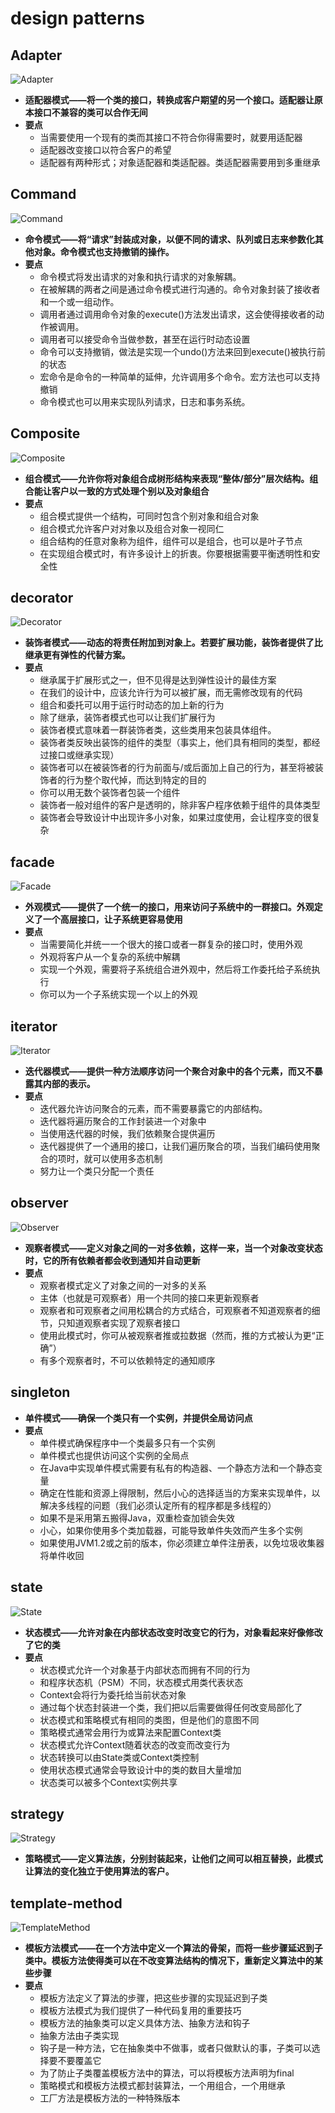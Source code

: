 # design patterns

## Adapter

![Adapter](https://github.com/suqun/JavaDesignPatterns/blob/master/src/main/java/com/headfirst/adapter/class_diagram.png "适配器示例类图")

- **适配器模式——将一个类的接口，转换成客户期望的另一个接口。适配器让原本接口不兼容的类可以合作无间**
- **要点**
    * 当需要使用一个现有的类而其接口不符合你得需要时，就要用适配器
    * 适配器改变接口以符合客户的希望
    * 适配器有两种形式；对象适配器和类适配器。类适配器需要用到多重继承


## Command

![Command](https://github.com/suqun/JavaDesignPatterns/blob/master/src/main/java/com/headfirst/command/simpleremote/command.png "命令模式类图")

- **命令模式——将“请求”封装成对象，以便不同的请求、队列或日志来参数化其他对象。命令模式也支持撤销的操作。**
- **要点**
    * 命令模式将发出请求的对象和执行请求的对象解耦。
    * 在被解耦的两者之间是通过命令模式进行沟通的。命令对象封装了接收者和一个或一组动作。
    * 调用者通过调用命令对象的execute()方法发出请求，这会使得接收者的动作被调用。
    * 调用者可以接受命令当做参数，甚至在运行时动态设置
    * 命令可以支持撤销，做法是实现一个undo()方法来回到execute()被执行前的状态
    * 宏命令是命令的一种简单的延伸，允许调用多个命令。宏方法也可以支持撤销
    * 命令模式也可以用来实现队列请求，日志和事务系统。

## Composite

![Composite](https://github.com/suqun/JavaDesignPatterns/blob/master/src/main/java/com/headfirst/composite/composite.png "组合模式示例类图")

- **组合模式——允许你将对象组合成树形结构来表现“整体/部分”层次结构。组合能让客户以一致的方式处理个别以及对象组合**
- **要点**
    * 组合模式提供一个结构，可同时包含个别对象和组合对象
    * 组合模式允许客户对对象以及组合对象一视同仁
    * 组合结构的任意对象称为组件，组件可以是组合，也可以是叶子节点
    * 在实现组合模式时，有许多设计上的折衷。你要根据需要平衡透明性和安全性

## decorator

![Decorator](https://github.com/suqun/JavaDesignPatterns/blob/master/src/main/java/com/headfirst/decorator/decorator.png "装饰者模式示例类图")

- **装饰者模式——动态的将责任附加到对象上。若要扩展功能，装饰者提供了比继承更有弹性的代替方案。**
- **要点**
    * 继承属于扩展形式之一，但不见得是达到弹性设计的最佳方案
    * 在我们的设计中，应该允许行为可以被扩展，而无需修改现有的代码
    * 组合和委托可以用于运行时动态的加上新的行为
    * 除了继承，装饰者模式也可以让我们扩展行为
    * 装饰者模式意味着一群装饰者类，这些类用来包装具体组件。
    * 装饰者类反映出装饰的组件的类型（事实上，他们具有相同的类型，都经过接口或继承实现）
    * 装饰者可以在被装饰者的行为前面与/或后面加上自己的行为，甚至将被装饰者的行为整个取代掉，而达到特定的目的
    * 你可以用无数个装饰者包装一个组件
    * 装饰者一般对组件的客户是透明的，除非客户程序依赖于组件的具体类型
    * 装饰者会导致设计中出现许多小对象，如果过度使用，会让程序变的很复杂

## facade

![Facade](https://github.com/suqun/JavaDesignPatterns/blob/master/src/main/java/com/headfirst/facade/facade.png "外观模式示例类图")

- **外观模式——提供了一个统一的接口，用来访问子系统中的一群接口。外观定义了一个高层接口，让子系统更容易使用**
- **要点**
    * 当需要简化并统一一个很大的接口或者一群复杂的接口时，使用外观
    * 外观将客户从一个复杂的系统中解耦
    * 实现一个外观，需要将子系统组合进外观中，然后将工作委托给子系统执行
    * 你可以为一个子系统实现一个以上的外观

## iterator

![Iterator](https://github.com/suqun/JavaDesignPatterns/blob/master/src/main/java/com/headfirst/iterator/iterator.png "迭代器模式示例类图")

- **迭代器模式——提供一种方法顺序访问一个聚合对象中的各个元素，而又不暴露其内部的表示。**
- **要点**
    * 迭代器允许访问聚合的元素，而不需要暴露它的内部结构。
    * 迭代器将遍历聚合的工作封装进一个对象中
    * 当使用迭代器的时候，我们依赖聚合提供遍历
    * 迭代器提供了一个通用的接口，让我们遍历聚合的项，当我们编码使用聚合的项时，就可以使用多态机制
    * 努力让一个类只分配一个责任

## observer

![Observer](https://github.com/suqun/JavaDesignPatterns/blob/master/src/main/java/com/headfirst/observer/observer.png "观察者模式示例类图")

- **观察者模式——定义对象之间的一对多依赖，这样一来，当一个对象改变状态时，它的所有依赖者都会收到通知并自动更新**
- **要点**
    * 观察者模式定义了对象之间的一对多的关系
    * 主体（也就是可观察者）用一个共同的接口来更新观察者
    * 观察者和可观察者之间用松耦合的方式结合，可观察者不知道观察者的细节，只知道观察者实现了观察者接口
    * 使用此模式时，你可从被观察者推或拉数据（然而，推的方式被认为更“正确”）
    * 有多个观察者时，不可以依赖特定的通知顺序

## singleton
- **单件模式——确保一个类只有一个实例，并提供全局访问点**
- **要点**
    * 单件模式确保程序中一个类最多只有一个实例
    * 单件模式也提供访问这个实例的全局点
    * 在Java中实现单件模式需要有私有的构造器、一个静态方法和一个静态变量
    * 确定在性能和资源上得限制，然后小心的选择适当的方案来实现单件，以解决多线程的问题（我们必须认定所有的程序都是多线程的）
    * 如果不是采用第五搬得Java，双重检查加锁会失效
    * 小心，如果你使用多个类加载器，可能导致单件失效而产生多个实例
    * 如果使用JVM1.2或之前的版本，你必须建立单件注册表，以免垃圾收集器将单件收回

## state

![State](https://github.com/suqun/JavaDesignPatterns/blob/master/src/main/java/com/headfirst/state/state.png "状态模式类图")

- **状态模式——允许对象在内部状态改变时改变它的行为，对象看起来好像修改了它的类**
- **要点**
    * 状态模式允许一个对象基于内部状态而拥有不同的行为
    * 和程序状态机（PSM）不同，状态模式用类代表状态
    * Context会将行为委托给当前状态对象
    * 通过每个状态封装进一个类，我们把以后需要做得任何改变局部化了
    * 状态模式和策略模式有相同的类图，但是他们的意图不同
    * 策略模式通常会用行为或算法来配置Context类
    * 状态模式允许Context随着状态的改变而改变行为
    * 状态转换可以由State类或Context类控制
    * 使用状态模式通常会导致设计中的类的数目大量增加
    * 状态类可以被多个Context实例共享

## strategy

![Strategy](https://github.com/suqun/JavaDesignPatterns/blob/master/src/main/java/com/headfirst/strategy/duck.png "策略模式示例类图")

- **策略模式——定义算法族，分别封装起来，让他们之间可以相互替换，此模式让算法的变化独立于使用算法的客户。**

## template-method

![TemplateMethod](https://github.com/suqun/JavaDesignPatterns/blob/master/src/main/java/com/headfirst/templatemethod/template.png "模板方法模式")

- **模板方法模式——在一个方法中定义一个算法的骨架，而将一些步骤延迟到子类中。模板方法使得类可以在不改变算法结构的情况下，重新定义算法中的某些步骤**
- **要点**
    * 模板方法定义了算法的步骤，把这些步骤的实现延迟到子类
    * 模板方法模式为我们提供了一种代码复用的重要技巧
    * 模板方法的抽象类可以定义具体方法、抽象方法和钩子
    * 抽象方法由子类实现
    * 钩子是一种方法，它在抽象类中不做事，或者只做默认的事，子类可以选择要不要覆盖它
    * 为了防止子类覆盖模板方法中的算法，可以将模板方法声明为final 
    * 策略模式和模板方法模式都封装算法，一个用组合，一个用继承
    * 工厂方法是模板方法的一种特殊版本
